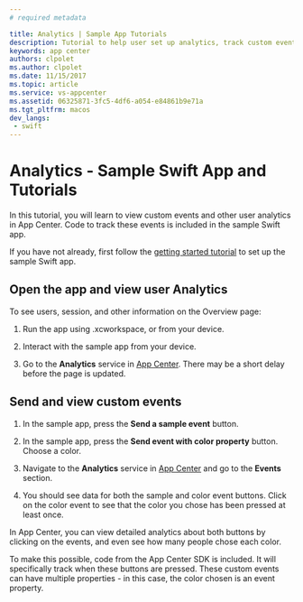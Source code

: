 ```yaml
---
# required metadata

title: Analytics | Sample App Tutorials
description: Tutorial to help user set up analytics, track custom events and check logflow.
keywords: app center
authors: clpolet
ms.author: clpolet
ms.date: 11/15/2017
ms.topic: article
ms.service: vs-appcenter
ms.assetid: 06325871-3fc5-4df6-a054-e84861b9e71a
ms.tgt_pltfrm: macos
dev_langs:  
 - swift
---
```



# Analytics - Sample Swift App and Tutorials

In this tutorial, you will learn to view custom events and other user analytics in App Center. Code to track these events is included in the sample Swift app.

If you have not already, first follow the [getting started tutorial](getting-started.md) to set up the sample Swift app.

## Open the app and view user Analytics
To see users, session, and other information on the Overview page:
1. Run the app using .xcworkspace, or from your device.

2. Interact with the sample app from your device.

3. Go to the **Analytics** service in [App Center](https://appcenter.ms/apps). There may be a short delay before the page is updated.

## Send and view custom events

1. In the sample app, press the **Send a sample event** button.

2. In the sample app, press the **Send event with color property** button. Choose a color.

3. Navigate to the **Analytics** service in [App Center](https://appcenter.ms/apps) and go to the **Events** section.

4. You should see data for both the sample and color event buttons. Click on the color event to see that the color you chose has been pressed at least once.

In App Center, you can view detailed analytics about both buttons by clicking on the events, and even see how many people chose each color.

To make this possible, code from the App Center SDK is included. It will specifically track when these buttons are pressed. These custom events can have multiple properties - in this case, the color chosen is an event property.
